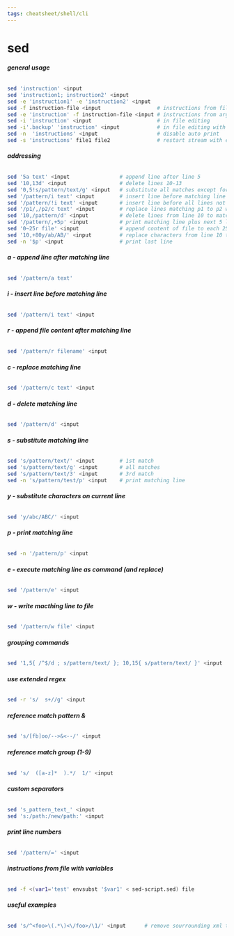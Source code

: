 ```yaml
---
tags: cheatsheet/shell/cli
---
```


# sed

###### __general usage__
```bash
sed 'instruction' <input
sed 'instruction1; instruction2' <input
sed -e 'instruction1' -e 'instruction2' <input
sed -f instruction-file <input					# instructions from file
sed -e 'instruction' -f instruction-file <input	# instructions from arg and file
sed -i 'instruction' <input						# in file editing
sed -i'.backup' 'instruction' <input			# in file editing with backup
sed -n	'instructions' <input 					# disable auto print
sed -s 'instructions' file1 file2 				# restart stream with each file
```

###### __addressing__
```bash
sed '5a text' <input				# append line after line 5
sed '10,13d' <input					# delete lines 10-13
sed '0,5!s/pattern/text/g' <input	# substitute all matches except for line 0-5
sed '/pattern/i text' <input		# insert line before matching line
sed '/pattern/!i text' <input		# insert line before all lines not matching
sed '/p1/,/p2/c text' <input		# replace lines matching p1 to p2 with text
sed '10,/pattern/d' <input			# delete lines from line 10 to matching line
sed '/pattern/,+5p' <input			# print matching line plus next 5 lines
sed '0~25r file' <input				# append content of file to each 25th line
sed '10,+80y/ab/AB/' <input 		# replace characters from line 10 to 90
sed -n '$p' <input 					# print last line
```

###### __a - append line after matching line__
```bash
sed '/pattern/a text'
```
                                                   
###### __i - insert line before matching line__
```bash
sed '/pattern/i text' <input
```

###### __r - append file content after matching line__
```bash
sed '/pattern/r filename' <input
```

###### __c - replace matching line__
```bash
sed '/pattern/c text' <input
```

###### __d - delete matching line__
```bash
sed '/pattern/d' <input
```

###### __s - substitute matching line__
```bash
sed 's/pattern/text/' <input		# 1st match
sed 's/pattern/text/g' <input		# all matches
sed 's/pattern/text/3' <input		# 3rd match
sed -n 's/pattern/test/p' <input 	# print matching line
```

###### __y - substitute characters on current line__
```bash
sed 'y/abc/ABC/' <input
```

###### __p - print matching line__
```bash
sed -n '/pattern/p' <input
```

###### __e - execute matching line as command (and replace)__
```bash
sed '/pattern/e' <input
```

###### __w - write macthing line to file__
```bash
sed '/pattern/w file' <input
```

###### __grouping commands__
```bash
sed '1,5{ /^$/d ; s/pattern/text/ }; 10,15{ s/pattern/text/ }' <input
```

###### __use extended regex__
```bash
sed -r 's/  s+//g' <input
```

###### __reference match pattern &__
```bash
sed 's/[fb]oo/-->&<--/' <input
```

###### __reference match group (1-9)__
```bash
sed 's/  ([a-z]*  ).*/  1/' <input
```

###### __custom separators__
```bash
sed 's_pattern_text_' <input
sed 's:/path:/new/path:' <input
```

###### __print line numbers__
```bash
sed '/pattern/=' <input
```

###### __instructions from file with variables__
```bash
sed -f <(var1='test' envsubst '$var1' < sed-script.sed) file
```

###### __useful examples__ 
```bash
sed 's/^<foo>\(.*\)<\/foo>/\1/' <input		# remove sourrounding xml tag
```
